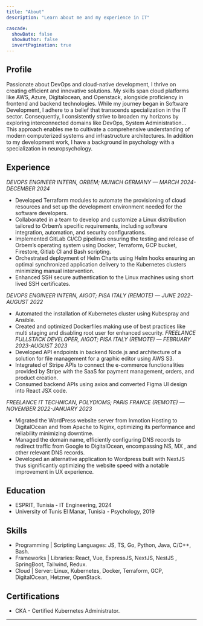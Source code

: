 ```yaml
---
title: "About"
description: "Learn about me and my experience in IT"

cascade:
  showDate: false
  showAuthor: false
  invertPagination: true
---
```


## Profile

Passionate about DevOps and cloud-native development, I thrive on creating efficient and innovative solutions. My skills span cloud platforms like AWS, Azure, Digitalocean, and Openstack, alongside proficiency in frontend and backend technologies. While my journey began in Software Development, I adhere to a belief that transcends specialization in the IT sector. Consequently, I consistently strive to broaden my horizons by exploring interconnected domains like DevOps, System Administration... This approach enables me to cultivate a comprehensive understanding of modern computerized systems and infrastructure architectures. In addition to my development work, I have a background in psychology with a specialization in neuropsychology.

## Experience

_DEVOPS ENGINEER INTERN, ORBEM; MUNICH GERMANY — MARCH 2024- DECEMBER 2024_

- Developed Terraform modules to automate the provisioning of cloud resources and set up the development environment needed for the software developers.
- Collaborated in a team to develop and customize a Linux distribution tailored to Orbem’s specific requirements, including software integration, automation, and security configurations.
- Implemented GitLab CI/CD pipelines ensuring the testing and release of Orbem’s operating system using Docker, Terraform, GCP bucket, Firestore, Gitlab CI and Bash scripting.
- Orchestrated deployment of Helm Charts using Helm hooks ensuring an optimal synchronized application delivery to the Kubernetes clusters minimizing manual intervention.
- Enhanced SSH secure authentication to the Linux machines using short lived SSH certificates.

_DEVOPS ENGINEER INTERN, AIGOT; PISA ITALY (REMOTE) — JUNE 2022-AUGUST 2022_

- Automated the installation of Kubernetes cluster using Kubespray and Ansible.
- Created and optimized Dockerfiles making use of best practices like multi staging and disabling root user for enhanced security.
  _FREELANCE FULLSTACK DEVELOPER, AIGOT; PISA ITALY (REMOTE) — FEBRUARY 2023-AUGUST 2023_
- Developed API endpoints in backend Node.js and architecture of a solution for file management for a graphic editor using AWS S3.
- Integrated of Stripe APIs to connect the e-commerce functionalities provided by Stripe with the SaaS for payment management, orders, and product creation.
- Consumed backend APIs using axios and converted Figma UI design into React JSX code.

_FREELANCE IT TECHNICAN, POLYDIOMS; PARIS FRANCE (REMOTE) — NOVEMBER 2022-JANUARY 2023_

- Migrated the WordPress website server from Inmotion Hosting to DigitalOcean and from Apache to Nginx, optimizing its performance and reliability minimizing downtime.
- Managed the domain name, efficiently configuring DNS records to redirect traffic from Google to DigitalOcean, encompassing NS, MX , and other relevant DNS records.
- Developed an alternative application to Wordpress built with NextJS thus significantly optimizing the website speed with a notable improvement in UX experience.

## Education

- ESPRIT, Tunisia - IT Engineering, 2024
- University of Tunis El Manar, Tunisia - Psychology, 2019

## Skills

- Programming | Scripting Languages: JS, TS, Go, Python, Java, C/C++, Bash.
- Frameworks | Libraries: React, Vue, ExpressJS, NextJS, NestJS , SpringBoot, Tailwind, Redux.
- Cloud | Server: Linux, Kubernetes, Docker, Terraform, GCP, DigitalOcean, Hetzner, OpenStack.

## Certifications

- CKA - Certified Kubernetes Administrator.

---
